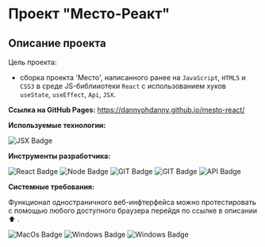 # Проект "Место-Реакт"

## Описание проекта

Цель проекта:

- сборка проекта 'Место', написанного ранее на `JavaScript`, `HTML5` и `CSS3` в среде JS-библииотеки `React` с использованием хуков `useState`, `useEffect`, `Api`, `JSX`.

**Ссылка на GitHub Pages:**
https://dannyohdanny.github.io/mesto-react/

**Используемые технологии:**

<img src="https://img.shields.io/badge/JSX-green?style=flat&logo=jsx&logoColor=pink" alt="JSX Badge"/>

**Инструменты разработчика:**

<img src="https://img.shields.io/badge/React-green?style=flat&logo=react&logoColor=blue" alt="React Badge"/>
<img src="https://img.shields.io/badge/Node.js-green?style=flat&logo=node.js&logoColor=blue" alt="Node Badge"/>
<img src="https://img.shields.io/badge/GIT-green?style=flat&logo=git&logoColor=blue" alt="GIT Badge"/>
<img src="https://img.shields.io/badge/GitHubpages-green?style=flat&logo=githubpages&logoColor=blue" alt="GIT Badge"/>
<img src="https://img.shields.io/badge/API-green?style=flat&logo=api&logoColor=blue" alt="API Badge"/>

**Системные требования:**

Функционал одностраничного веб-инфтерфейса можно протестировать с помощью любого доступного браузера перейдя по ссылке в описании :arrow_up: .

<img src="https://img.shields.io/badge/MacOs-green?style=flat&logo=macos&logoColor=blue" alt="MacOs Badge"/> 
<img src="https://img.shields.io/badge/Windows-green?style=flat&logo=Windows&logoColor=blue" alt="Windows Badge"/>
<img src="https://img.shields.io/badge/Linux-green?style=flat&logo=Linux&logoColor=blue" alt="Windows Badge"/>
